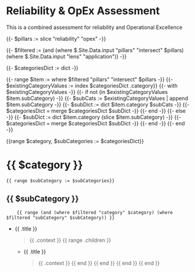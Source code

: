# Reliability & OpEx Assessment

This is a combined assessment for reliability and Operational Excellence

{{- $pillars := slice "reliability" "opex" -}}

{{- $filtered := (and (where $.Site.Data.input "pillars" "intersect" $pillars) (where $.Site.Data.input "lens" "application")) -}}

{{- $categoriesDict := dict -}}

{{- range $item := where $filtered "pillars" "intersect" $pillars -}}
    {{- $existingCategoryValues := index $categoriesDict .category}}
    {{- with $existingCategoryValues -}}
        {{- if not (in $existingCategoryValues $item.subCategory) -}}
            {{- $subCats := $existingCategoryValues | append $item.subCategory -}}
            {{- $subDict := dict $item.category $subCats -}}
            {{- $categoriesDict = merge $categoriesDict $subDict -}}
        {{- end -}}
    {{- else -}}
            {{- $subDict := dict $item.category (slice $item.subCategory) -}}
            {{- $categoriesDict = merge $categoriesDict $subDict -}}
    {{- end -}} 
{{- end -}}


{{range $category, $subCategories := $categoriesDict}}
# {{ $category }}
    {{ range $subCategory := $subCategories}}
## {{ $subCategory }}
        {{ range (and (where $filtered "category" $category) (where $filtered "subCategory" $subCategory)) }}
* {{ .title }}
  > {{ .context }}
            {{ range .children }}
  - {{ .title }}
    > {{ .context }}
            {{ end }}
        {{ end }}
    {{ end }}
{{ end }}
